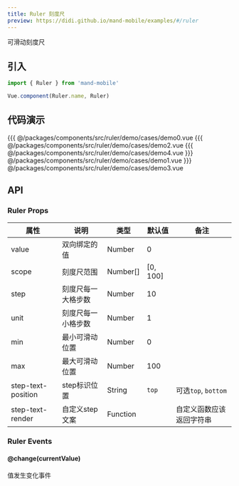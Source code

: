 ```yaml
---
title: Ruler 刻度尺
preview: https://didi.github.io/mand-mobile/examples/#/ruler
---
```


可滑动刻度尺

## 引入

```javascript
import { Ruler } from 'mand-mobile'

Vue.component(Ruler.name, Ruler)
```

## 代码演示
<!-- DEMO -->
<MDDemoWrapper>
<!-- left wrapper -->
{{{ @/packages/components/src/ruler/demo/cases/demo0.vue
{{{ @/packages/components/src/ruler/demo/cases/demo2.vue
{{{ @/packages/components/src/ruler/demo/cases/demo4.vue
<!-- right wrapper -->
}}} @/packages/components/src/ruler/demo/cases/demo1.vue
}}} @/packages/components/src/ruler/demo/cases/demo3.vue
</MDDemoWrapper>

## API

### Ruler Props
|属性 | 说明 | 类型 | 默认值 | 备注 |
|----|-----|------|------|------|
|value|双向绑定的值|Number|0| |
|scope|刻度尺范围|Number[]|[0, 100]| |
|step|刻度尺每一大格步数|Number|10| |
|unit|刻度尺每一小格步数|Number|1| |
|min|最小可滑动位置|Number|0| |
|max|最大可滑动位置|Number|100| |
|step-text-position|step标识位置|String|`top`|可选`top`, `bottom`|
|step-text-render|自定义step文案|Function| |自定义函数应该返回字符串|

### Ruler Events

#### @change(currentValue)
值发生变化事件

